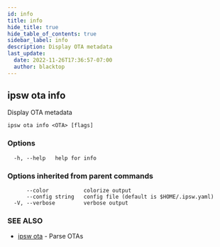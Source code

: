 ```yaml
---
id: info
title: info
hide_title: true
hide_table_of_contents: true
sidebar_label: info
description: Display OTA metadata
last_update:
  date: 2022-11-26T17:36:57-07:00
  author: blacktop
---
```

## ipsw ota info

Display OTA metadata

```
ipsw ota info <OTA> [flags]
```

### Options

```
  -h, --help   help for info
```

### Options inherited from parent commands

```
      --color           colorize output
      --config string   config file (default is $HOME/.ipsw.yaml)
  -V, --verbose         verbose output
```

### SEE ALSO

* [ipsw ota](/docs/cli/ipsw/ota)	 - Parse OTAs

